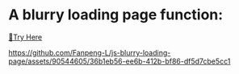 # A blurry loading page function:

[🔗Try Here](https://fanpeng-l.github.io/blurry-loading-page/)

https://github.com/Fanpeng-L/js-blurry-loading-page/assets/90544605/36b1eb56-ee6b-412b-bf86-df5d7cbe5cc1
